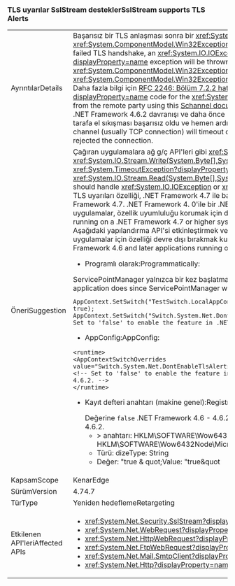 ### <a name="sslstream-supports-tls-alerts"></a><span data-ttu-id="99958-101">TLS uyarılar SslStream destekler</span><span class="sxs-lookup"><span data-stu-id="99958-101">SslStream supports TLS Alerts</span></span>

|   |   |
|---|---|
|<span data-ttu-id="99958-102">Ayrıntılar</span><span class="sxs-lookup"><span data-stu-id="99958-102">Details</span></span>|<span data-ttu-id="99958-103">Başarısız bir TLS anlaşması sonra bir <xref:System.IO.IOException?displayProperty=name> bir iç ile <xref:System.ComponentModel.Win32Exception?displayProperty=name> ilk g/ç okuma/yazma işlemi tarafından özel durum oluşturulur.</span><span class="sxs-lookup"><span data-stu-id="99958-103">After a failed TLS handshake, an <xref:System.IO.IOException?displayProperty=name> with an inner <xref:System.ComponentModel.Win32Exception?displayProperty=name> exception will be thrown by the first I/O Read/Write operation.</span></span> <span data-ttu-id="99958-104"><xref:System.ComponentModel.Win32Exception.NativeErrorCode?displayProperty=name> İçin kod <xref:System.ComponentModel.Win32Exception?displayProperty=name> bu kullanarak uzak taraftan TLS uyarısı eşlenebilir [Schannel belgeleri](https://msdn.microsoft.com/library/windows/desktop/dd721886%28v=vs.85%29.aspx). Daha fazla bilgi için [RFC 2246: Bölüm 7.2.2 hata uyarıları](https://tools.ietf.org/html/rfc2246#section-7.2.2).</span><span class="sxs-lookup"><span data-stu-id="99958-104">The <xref:System.ComponentModel.Win32Exception.NativeErrorCode?displayProperty=name> code for the <xref:System.ComponentModel.Win32Exception?displayProperty=name> can be mapped to the TLS Alert from the remote party using this [Schannel documentation](https://msdn.microsoft.com/library/windows/desktop/dd721886%28v=vs.85%29.aspx).For more information, see [RFC 2246: Section 7.2.2 Error alerts](https://tools.ietf.org/html/rfc2246#section-7.2.2).</span></span> <br/><span data-ttu-id="99958-105">.NET Framework 4.6.2 davranışı ve daha önce (genellikle, TCP bağlantısı) taşıma kanalının olacağı zaman aşımı yazma veya okuma sırasında tarafa el sıkışması başarısız oldu ve hemen ardından bağlantıyı reddetti.</span><span class="sxs-lookup"><span data-stu-id="99958-105">The behavior in .NET Framework 4.6.2 and earlier is that the transport channel (usually TCP connection) will timeout during either Write or Read if the other party failed the handshake and immediately afterwards rejected the connection.</span></span>|
|<span data-ttu-id="99958-106">Öneri</span><span class="sxs-lookup"><span data-stu-id="99958-106">Suggestion</span></span>|<span data-ttu-id="99958-107">Çağıran uygulamalara ağ g/ç API'leri gibi <xref:System.IO.Stream.Read(System.Byte[],System.Int32,System.Int32)> / <xref:System.IO.Stream.Write(System.Byte[],System.Int32,System.Int32)> işleyeceğini <xref:System.IO.IOException> veya <xref:System.TimeoutException?displayProperty=name>.</span><span class="sxs-lookup"><span data-stu-id="99958-107">Applications calling network I/O APIs such as <xref:System.IO.Stream.Read(System.Byte[],System.Int32,System.Int32)>/<xref:System.IO.Stream.Write(System.Byte[],System.Int32,System.Int32)> should handle <xref:System.IO.IOException> or <xref:System.TimeoutException?displayProperty=name>.</span></span><br/><span data-ttu-id="99958-108">TLS uyarıları özelliği, .NET Framework 4.7 ile başlayarak varsayılan olarak etkindir.</span><span class="sxs-lookup"><span data-stu-id="99958-108">The TLS Alerts feature is enabled by default starting with .NET Framework 4.7.</span></span> <span data-ttu-id="99958-109">.NET Framework 4. 0'ile bir .NET Framework 4.7 ya da daha yüksek bir sistem üzerinde çalışan 4.6.2 sürümlerini hedefleyen uygulamalar, özellik uyumluluğu korumak için devre dışı olacaktır.</span><span class="sxs-lookup"><span data-stu-id="99958-109">Applications targeting versions of the .NET Framework from 4.0 through 4.6.2 running on a .NET Framework 4.7 or higher system will have the feature disabled to preserve compatibility.</span></span> <br/><span data-ttu-id="99958-110">Aşağıdaki yapılandırma API'si etkinleştirmek veya .NET Framework 4.6 ve .NET Framework 4.7 veya sonraki sürümlerde çalışan sonraki uygulamalar için özelliği devre dışı bırakmak kullanılabilir.</span><span class="sxs-lookup"><span data-stu-id="99958-110">The following configuration API is available to enable or disable the feature for .NET Framework 4.6 and later applications running on .NET Framework 4.7 or later.</span></span><ul><li><span data-ttu-id="99958-111">Programlı olarak:</span><span class="sxs-lookup"><span data-stu-id="99958-111">Programmatically:</span></span></li></ul><span data-ttu-id="99958-112">ServicePointManager yalnızca bir kez başlatma beri uygulamasının yapacağı çok ilk şey olması gerekir:</span><span class="sxs-lookup"><span data-stu-id="99958-112">Must be the very first thing the application does since ServicePointManager will initialize only once:</span></span><pre><code class="lang-csharp">AppContext.SetSwitch(&quot;TestSwitch.LocalAppContext.DisableCaching&quot;, true);&#13;&#10;AppContext.SetSwitch(&quot;Switch.System.Net.DontEnableTlsAlerts&quot;, true); // Set to &#39;false&#39; to enable the feature in .NET Framework 4.6 - 4.6.2.&#13;&#10;</code></pre><ul><li><span data-ttu-id="99958-113">AppConfig:</span><span class="sxs-lookup"><span data-stu-id="99958-113">AppConfig:</span></span></li></ul><pre><code class="lang-xml">&lt;runtime&gt;&#13;&#10;&lt;AppContextSwitchOverrides value=&quot;Switch.System.Net.DontEnableTlsAlerts=true&quot;/&gt;&#13;&#10;&lt;!-- Set to &#39;false&#39; to enable the feature in .NET Framework 4.6 - 4.6.2. --&gt;&#13;&#10;&lt;/runtime&gt;&#13;&#10;</code></pre><ul><li><span data-ttu-id="99958-114">Kayıt defteri anahtarı (makine genel):</span><span class="sxs-lookup"><span data-stu-id="99958-114">Registry key (machine global):</span></span></p><span data-ttu-id="99958-115">Değerine <code>false</code> .NET Framework 4.6 - 4.6.2 özelliği etkinleştirmek için.</span><span class="sxs-lookup"><span data-stu-id="99958-115">Set the Value to <code>false</code> to enable the feature in .NET Framework 4.6 - 4.6.2.</span></span><ul><li><span data-ttu-id="99958-116">> anahtarı: HKLM\SOFTWARE\Wow6432Node\Microsoft\\. NETFramework\AppContext\Switch.System.Net.DontEnableTlsAlerts</span><span class="sxs-lookup"><span data-stu-id="99958-116">>Key: HKLM\SOFTWARE\Wow6432Node\Microsoft\\.NETFramework\AppContext\Switch.System.Net.DontEnableTlsAlerts</span></span></li><li><span data-ttu-id="99958-117">Türü: dize</span><span class="sxs-lookup"><span data-stu-id="99958-117">Type: String</span></span></li><li><span data-ttu-id="99958-118">Değer: &quot;true & quot;</span><span class="sxs-lookup"><span data-stu-id="99958-118">Value: &quot;true&quot</span></span></li></ul></ul> |
|<span data-ttu-id="99958-119">Kapsam</span><span class="sxs-lookup"><span data-stu-id="99958-119">Scope</span></span>|<span data-ttu-id="99958-120">Kenar</span><span class="sxs-lookup"><span data-stu-id="99958-120">Edge</span></span>|
|<span data-ttu-id="99958-121">Sürüm</span><span class="sxs-lookup"><span data-stu-id="99958-121">Version</span></span>|<span data-ttu-id="99958-122">4.7</span><span class="sxs-lookup"><span data-stu-id="99958-122">4.7</span></span>|
|<span data-ttu-id="99958-123">Tür</span><span class="sxs-lookup"><span data-stu-id="99958-123">Type</span></span>|<span data-ttu-id="99958-124">Yeniden hedefleme</span><span class="sxs-lookup"><span data-stu-id="99958-124">Retargeting</span></span>|
|<span data-ttu-id="99958-125">Etkilenen API'leri</span><span class="sxs-lookup"><span data-stu-id="99958-125">Affected APIs</span></span>|<ul><li><xref:System.Net.Security.SslStream?displayProperty=nameWithType></li><li><xref:System.Net.WebRequest?displayProperty=nameWithType></li><li><xref:System.Net.HttpWebRequest?displayProperty=nameWithType></li><li><xref:System.Net.FtpWebRequest?displayProperty=nameWithType></li><li><xref:System.Net.Mail.SmtpClient?displayProperty=nameWithType></li><li><xref:System.Net.Http?displayProperty=nameWithType></li></ul>|